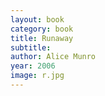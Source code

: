 ```yaml
---
layout: book
category: book
title: Runaway
subtitle: 
author: Alice Munro
year: 2006
image: r.jpg
---
```

